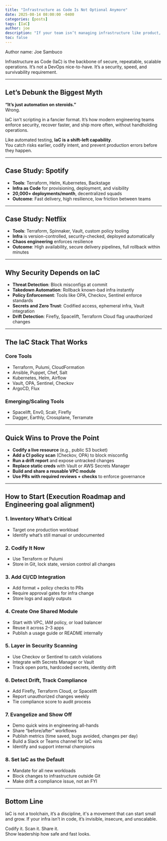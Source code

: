 ```yaml
---
title: "Infrastructure as Code Is Not Optional Anymore"
date: 2025-08-14 08:00:00 -0400
categories: [posts]
tags: [IaC]
author: joe
description: "If your team isn’t managing infrastructure like product, you’re moving too slow, spending too much, and putting customers at risk."
toc: false
---
```

Author name: Joe Sambuco

Infrastructure as Code (IaC) is the backbone of secure, repeatable, scalable operations. It’s not a DevOps nice-to-have. It’s a security, speed, and survivability requirement.

---

## Let’s Debunk the Biggest Myth

**“It’s just automation on steroids.”**  
Wrong.

IaC isn’t scripting in a fancier format. It’s how modern engineering teams enforce security, recover faster, and ship more often, without handholding operations.

Like automated testing, **IaC is a shift-left capability**.  
You catch risks earlier, codify intent, and prevent production errors before they happen.

---

## Case Study: Spotify

- **Tools**: Terraform, Helm, Kubernetes, Backstage  
- **Infra as Code** for provisioning, deployment, and visibility  
- **20,000+ deployments/month**, decentralized squads  
- **Outcome**: Fast delivery, high resilience, low friction between teams

---

## Case Study: Netflix

- **Tools**: Terraform, Spinnaker, Vault, custom policy tooling  
- **Infra** is version-controlled, security-checked, deployed automatically  
- **Chaos engineering** enforces resilience  
- **Outcome**: High availability, secure delivery pipelines, full rollback within minutes

---

## Why Security Depends on IaC

- **Threat Detection**: Block misconfigs at commit  
- **Takedown Automation**: Rollback known-bad infra instantly  
- **Policy Enforcement**: Tools like OPA, Checkov, Sentinel enforce standards  
- **Secrets and Zero Trust**: Codified access, ephemeral infra, Vault integration  
- **Drift Detection**: Firefly, Spacelift, Terraform Cloud flag unauthorized changes

---

## The IaC Stack That Works

### Core Tools
- Terraform, Pulumi, CloudFormation  
- Ansible, Puppet, Chef, Salt  
- Kubernetes, Helm, Airflow  
- Vault, OPA, Sentinel, Checkov  
- ArgoCD, Flux

### Emerging/Scaling Tools
- Spacelift, Env0, Scalr, Firefly  
- Dagger, Earthly, Crossplane, Terramate

---

## Quick Wins to Prove the Point

- **Codify a live resource** (e.g., public S3 bucket)  
- **Add a CI policy scan** (Checkov, OPA) to block misconfig  
- **Run a drift report** and expose untracked changes  
- **Replace static creds** with Vault or AWS Secrets Manager  
- **Build and share a reusable VPC module**  
- **Use PRs with required reviews + checks** to enforce governance

---

## How to Start (Execution Roadmap and Engineering goal alignment)

### 1. Inventory What’s Critical
- Target one production workload  
- Identify what’s still manual or undocumented

### 2. Codify It Now
- Use Terraform or Pulumi  
- Store in Git, lock state, version control all changes

### 3. Add CI/CD Integration
- Add format + policy checks to PRs  
- Require approval gates for infra change  
- Store logs and apply outputs

### 4. Create One Shared Module
- Start with VPC, IAM policy, or load balancer  
- Reuse it across 2–3 apps  
- Publish a usage guide or README internally

### 5. Layer in Security Scanning
- Use Checkov or Sentinel to catch violations  
- Integrate with Secrets Manager or Vault  
- Track open ports, hardcoded secrets, identity drift

### 6. Detect Drift, Track Compliance
- Add Firefly, Terraform Cloud, or Spacelift  
- Report unauthorized changes weekly  
- Tie compliance score to audit process

### 7. Evangelize and Show Off
- Demo quick wins in engineering all-hands  
- Share “before/after” workflows  
- Publish metrics (time saved, bugs avoided, changes per day)  
- Build a Slack or Teams channel for IaC wins  
- Identify and support internal champions

### 8. Set IaC as the Default
- Mandate for all new workloads  
- Block changes to infrastructure outside Git  
- Make drift a compliance issue, not an FYI

---

## Bottom Line

IaC is not a toolchain, it’s a discipline, it's a movement that can start small and grow.
If your infra isn’t in code, it’s invisible, insecure, and unscalable.

Codify it. Scan it. Share it.  
Show leadership how safe and fast looks.
